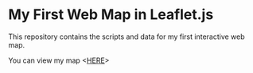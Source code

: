 # My First Web Map in Leaflet.js

This repository contains the scripts and data for my first interactive web map.

You can view my map <[HERE](http://larstenkate.github.io/My-First-Web-Map-in-Leaflet.js)>
